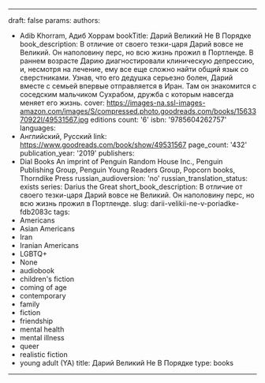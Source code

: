 ---
draft: false
params:
  authors:
  - Adib Khorram, Адиб Хоррам
  bookTitle: Дарий Великий Не В Порядке
  book_description: В отличие от своего тезки-царя Дарий вовсе не Великий. Он наполовину
    перс, но всю жизнь прожил в Портленде. В раннем возрасте Дарию диагностировали
    клиническую депрессию, и, несмотря на лечение, ему все еще сложно найти общий
    язык со сверстниками. Узнав, что его дедушка серьезно болен, Дарий вместе с семьей
    впервые отправляется в Иран. Там он знакомится с соседским мальчиком Сухрабом,
    дружба с которым навсегда меняет его жизнь.
  cover: https://images-na.ssl-images-amazon.com/images/S/compressed.photo.goodreads.com/books/1563370922l/49531567.jpg
  editions count: '6'
  isbn: '9785604262757'
  languages:
  - Английский, Русский
  link: https://www.goodreads.com/book/show/49531567
  page_count: '432'
  publication_year: '2019'
  publishers:
  - Dial Books An imprint of Penguin Random House Inc., Penguin Publishing Group,
    Penguin Young Readers Group, Popcorn books, Thorndike Press
  russian_audioversion: 'no'
  russian_translation_status: exists
  series: Darius the Great
  short_book_description: В отличие от своего тезки-царя Дарий вовсе не Великий. Он
    наполовину перс, но всю жизнь прожил в Портленде.
  slug: darii-velikii-ne-v-poriadke-fdb2083c
  tags:
  - Americans
  - Asian Americans
  - Iran
  - Iranian Americans
  - LGBTQ+
  - None
  - audiobook
  - children's fiction
  - coming of age
  - contemporary
  - family
  - fiction
  - friendship
  - mental health
  - mental illness
  - queer
  - realistic fiction
  - young adult (YA)
title: Дарий Великий Не В Порядке
type: books
------
